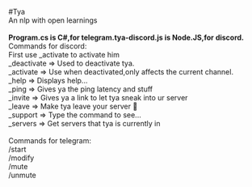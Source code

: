 #Tya<br>
An nlp with open learnings<br><br><strong>Program.cs is C#,for telegram.tya-discord.js is Node.JS,for discord.</strong>
<br>
Commands for discord:<br>
First use _activate to activate him<br>
_deactivate => Used to deactivate tya.<br>
_activate => Use when deactivated,only affects the current channel.<br>
_help => Displays help...<br>
_ping => Gives ya the ping latency and stuff<br>
_invite => Gives ya a link to let tya sneak into ur server<br>
_leave => Make tya leave your server 👻<br>
_support => Type the command to see...<br>
_servers => Get servers that tya is currently in<br>
<br>
Commands for telegram:<br>
/start<br>
/modify<br>
/mute<br>
/unmute<br>

